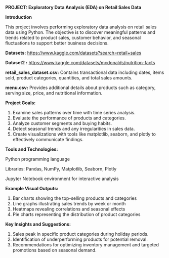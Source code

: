 **PROJECT: Exploratory Data Analysis (EDA) on Retail Sales Data**

**Introduction**

This project involves performing exploratory data analysis on retail sales data using Python. The objective is to discover meaningful patterns and trends related to product sales, customer behavior, and seasonal fluctuations to support better business decisions.

**Datasets:** https://www.kaggle.com/datasets?search=retail+sales

**Dataset2 :** https://www.kaggle.com/datasets/mcdonalds/nutrition-facts

**retail_sales_dataset.csv:** Contains transactional data including dates, items sold, product categories, quantities, and total sales amounts.

**menu.csv:** Provides additional details about products such as category, serving size, price, and nutritional information.

**Project Goals:**

1. Examine sales patterns over time with time series analysis.
2. Evaluate the performance of products and categories.
3. Analyze customer segments and buying habits.
4. Detect seasonal trends and any irregularities in sales data.
5. Create visualizations with tools like matplotlib, seaborn, and plotly to effectively communicate findings.

**Tools and Technologies:**

Python programming language

Libraries: Pandas, NumPy, Matplotlib, Seaborn, Plotly

Jupyter Notebook environment for interactive analysis

**Example Visual Outputs:**

1. Bar charts showing the top-selling products and categories
2. Line graphs illustrating sales trends by week or month
3. Heatmaps revealing correlations and seasonal effects
4. Pie charts representing the distribution of product categories

**Key Insights and Suggestions:**

1. Sales peak in specific product categories during holiday periods.
2. Identification of underperforming products for potential removal.
3. Recommendations for optimizing inventory management and targeted promotions based on seasonal demand.
